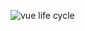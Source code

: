 ![vue life cycle](https://raw.githubusercontent.com/andreaharris-go/learn-vue-js/tree/master/08/vue-lifecycle.png)